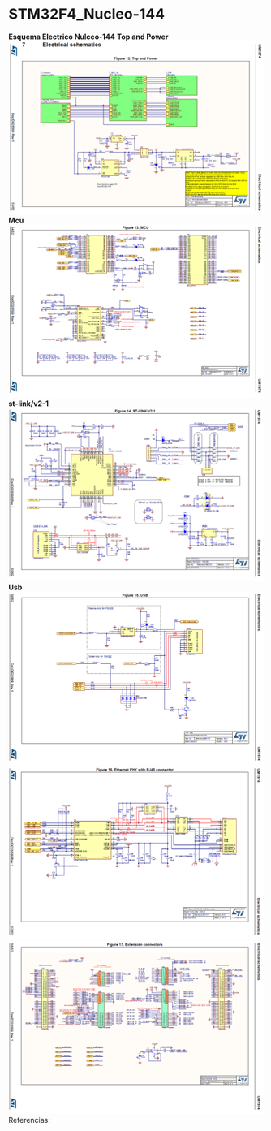 # STM32F4_Nucleo-144

<b>
   Esquema Electrico Nulceo-144</b>
<b></b>
<b>Top and Power</b>
<img src="top and power.png"><br>
<b>Mcu</b>
<img src="mcu.png"><br>
<b>st-link/v2-1</b>
<img src="st-link_v2-1.png"><br>
<b>Usb</b>
<img src="usb.png"><br>
<img src="ethernet PHY with R-45 connector.png"><br>
<img src="extension connectors.png"><br>
Referencias:<br>
